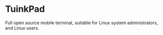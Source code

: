 # TuinkPad
Full open source mobile terminal, suitable for Linux system administrators, and Linux users.
